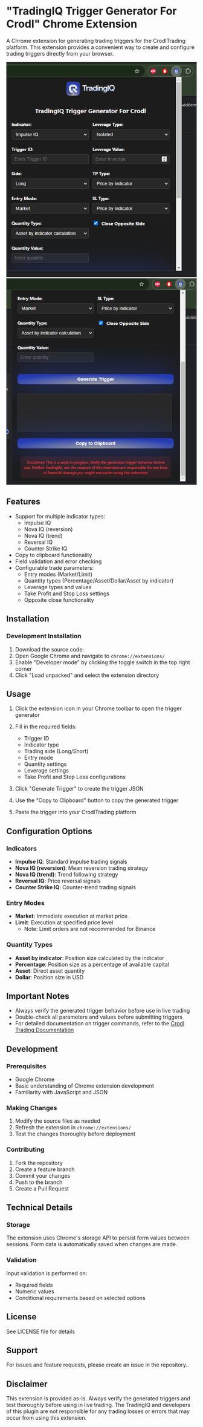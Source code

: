 # "TradingIQ Trigger Generator For Crodl" Chrome Extension

A Chrome extension for generating trading triggers for the CrodlTrading platform. This extension provides a convenient way to create and configure trading triggers directly from your browser.

![Extension 1](images/sample_1.png)
![Extension 2](images/sample_2.png)

## Features

- Support for multiple indicator types:
  - Impulse IQ
  - Nova IQ (reversion)
  - Nova IQ (trend)
  - Reversal IQ
  - Counter Strike IQ
- Copy to clipboard functionality
- Field validation and error checking
- Configurable trade parameters:
  - Entry modes (Market/Limit)
  - Quantity types (Percentage/Asset/Dollar/Asset by indicator)
  - Leverage types and values
  - Take Profit and Stop Loss settings
  - Opposite close functionality

## Installation

### Development Installation
1. Download the source code:
2. Open Google Chrome and navigate to `chrome://extensions/`
3. Enable "Developer mode" by clicking the toggle switch in the top right corner
4. Click "Load unpacked" and select the extension directory

## Usage

1. Click the extension icon in your Chrome toolbar to open the trigger generator

2. Fill in the required fields:
   - Trigger ID
   - Indicator type
   - Trading side (Long/Short)
   - Entry mode
   - Quantity settings
   - Leverage settings
   - Take Profit and Stop Loss configurations

3. Click "Generate Trigger" to create the trigger JSON

4. Use the "Copy to Clipboard" button to copy the generated trigger

5. Paste the trigger into your CrodlTrading platform

## Configuration Options

### Indicators
- **Impulse IQ**: Standard impulse trading signals
- **Nova IQ (reversion)**: Mean reversion trading strategy
- **Nova IQ (trend)**: Trend following strategy
- **Reversal IQ**: Price reversal signals
- **Counter Strike IQ**: Counter-trend trading signals

### Entry Modes
- **Market**: Immediate execution at market price
- **Limit**: Execution at specified price level
  - Note: Limit orders are not recommended for Binance

### Quantity Types
- **Asset by indicator**: Position size calculated by the indicator
- **Percentage**: Position size as a percentage of available capital
- **Asset**: Direct asset quantity
- **Dollar**: Position size in USD

## Important Notes

- Always verify the generated trigger behavior before use in live trading
- Double-check all parameters and values before submitting triggers
- For detailed documentation on trigger commands, refer to the [Crodl Trading Documentation](https://docs.crodltrading.com/docs/getting-started/override-triggers)

## Development

### Prerequisites
- Google Chrome
- Basic understanding of Chrome extension development
- Familiarity with JavaScript and JSON

### Making Changes
1. Modify the source files as needed
2. Refresh the extension in `chrome://extensions/`
3. Test the changes thoroughly before deployment

### Contributing
1. Fork the repository
2. Create a feature branch
3. Commit your changes
4. Push to the branch
5. Create a Pull Request

## Technical Details

### Storage
The extension uses Chrome's storage API to persist form values between sessions. Form data is automatically saved when changes are made.

### Validation
Input validation is performed on:
- Required fields
- Numeric values
- Conditional requirements based on selected options

## License
See LICENSE file for details

## Support

For issues and feature requests, please create an issue in the repository..

## Disclaimer
This extension is provided as-is. Always verify the generated triggers and test thoroughly before using in live trading. The TradingIQ and developers of this plugin are not responsible for any trading losses or errors that may occur from using this extension.
